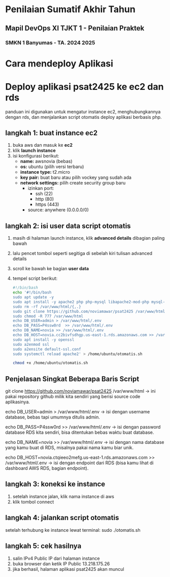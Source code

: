 # Penilaian Sumatif Akhir Tahun
## Mapil DevOps XI TJKT 1 - Penilaian Praktek
### SMKN 1 Banyumas - TA. 2024 2025


# Cara mendeploy Aplikasi


# Deploy aplikasi psat2425 ke ec2 dan rds
panduan ini digunakan untuk mengatur instance ec2, menghubungkannya dengan rds, dan menjalankan script otomatis deploy aplikasi berbasis php.


## langkah 1: buat instance ec2
1. buka aws dan masuk ke **ec2**
2. klik **launch instance**
3. isi konfigurasi berikut:
   - **name:** awsnovia (bebas)
   - **os:** ubuntu (pilih versi terbaru)
   - **instance type:** t2.micro
   - **key pair:** buat baru atau pilih vockey yang sudah ada 
   - **network settings:** pilih create security group baru
     - izinkan port:  
       - ssh (22)  
       - http (80)  
       - https (443)  
     - source: anywhere (0.0.0.0/0)


## langkah 2: isi user data script otomatis
1. masih di halaman launch instance, klik **advanced details** dibagian paling bawah 
2. lalu pencet tombol seperti segitiga di sebelah kiri tulisan advanced details
3. scroll ke bawah ke bagian **user data**
4. tempel script berikut:

   ```bash
   #!/bin/bash
   echo '#!/bin/bash
   sudo apt update -y
   sudo apt install -y apache2 php php-mysql libapache2-mod-php mysql-client
   sudo rm -rf /var/www/html/{,.}
   sudo git clone https://github.com/noviamawar/psat2425 /var/www/html
   sudo chmod -R 777 /var/www/html
   echo DB_USER=admin > /var/www/html/.env
   echo DB_PASS=P4ssw0rd  >> /var/www/html/.env
   echo DB_NAME=novia >> /var/www/html/.env
   echo DB_HOST=novia.cc2bivfsdhgp.us-east-1.rds.amazonaws.com >> /var/www/html/.env
   sudo apt install -y openssl
   sudo a2enmod ssl
   sudo a2ensite default-ssl.conf
   sudo systemctl reload apache2' > /home/ubuntu/otomatis.sh

   chmod +x /home/ubuntu/otomatis.sh

## Penjelasan Singkat Beberapa Baris Script

git clone https://github.com/noviamawar/psat2425 /var/www/html
→ ini pakai repository github milik kita sendiri yang berisi source code aplikasinya.

echo DB_USER=admin > /var/www/html/.env
→ isi dengan username database, bebas tapi umumnya ditulis admin.

echo DB_PASS=P4ssw0rd >> /var/www/html/.env
→ isi dengan password database RDS kita sendiri, bisa ditentukan bebas waktu buat database.

echo DB_NAME=novia >> /var/www/html/.env
→ isi dengan nama database yang kamu buat di RDS, misalnya pakai nama kamu biar unik.

echo DB_HOST=novia.ctqieeo2mefg.us-east-1.rds.amazonaws.com >> /var/www/html/.env
→ isi dengan endpoint dari RDS (bisa kamu lihat di dashboard AWS RDS, bagian endpoint).


## langkah 3: koneksi ke instance
1. setelah instance jalan, klik nama instance di aws
2. klik tombol connect


## langkah 4: jalankan script otomatis
setelah terhubung ke instance lewat terminal:
sudo ./otomatis.sh


## langkah 5: cek hasilnya
1. salin IPv4 Public IP dari halaman instance
2. buka browser dan ketik IP Public 13.218.175.26
3. jika berhasil, halaman aplikasi psat2425 akan muncul
